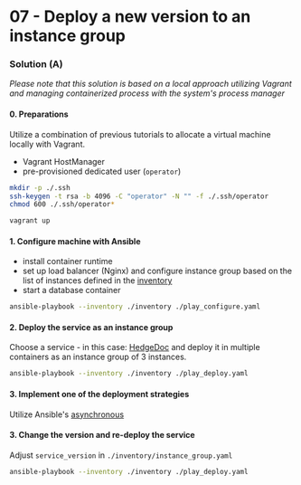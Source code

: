 07 - Deploy a new version to an instance group
==============================================


### Solution (A)

*Please note that this solution is based on a local approach utilizing Vagrant and
managing containerized process with the system's process manager*


#### 0. Preparations

Utilize a combination of previous tutorials to allocate a virtual machine locally with Vagrant.

* Vagrant HostManager
* pre-provisioned dedicated user (`operator`)

```bash
mkdir -p ./.ssh
ssh-keygen -t rsa -b 4096 -C "operator" -N "" -f ./.ssh/operator
chmod 600 ./.ssh/operator*
```

```bash
vagrant up
```

#### 1. Configure machine with Ansible

* install container runtime
* set up load balancer (Nginx) and configure instance group based on the list of
  instances defined in the [inventory](./inventory/instance_group.yaml)
* start a database container

```bash
ansible-playbook --inventory ./inventory ./play_configure.yaml
```

#### 2. Deploy the service as an instance group

Choose a service - in this case: [HedgeDoc](https://docs.hedgedoc.org/) and
deploy it in multiple containers as an instance group of 3 instances.

```bash
ansible-playbook --inventory ./inventory ./play_deploy.yaml
```

#### 3. Implement one of the deployment strategies

Utilize Ansible's [asynchronous](https://docs.ansible.com/ansible/latest/user_guide/playbooks_strategies.htmll)


#### 3. Change the version and re-deploy the service

Adjust `service_version` in  `./inventory/instance_group.yaml`

```bash
ansible-playbook --inventory ./inventory ./play_deploy.yaml
```
